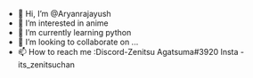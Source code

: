 - 👋 Hi, I’m @Aryanrajayush
- 👀 I’m interested in anime
- 🌱 I’m currently learning python
- 💞️ I’m looking to collaborate on ...
- 📫 How to reach me :Discord-Zenitsu Agatsuma#3920 Insta - its_zenitsuchan

<!---
Aryanrajayush/Aryanrajayush is a ✨ special ✨ repository because its `README.md` (this file) appears on your GitHub profile.
You can click the Preview link to take a look at your changes.
--->

